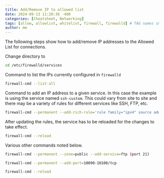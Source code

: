 ```yaml
---
title: Add/Remove IP to allowed list
date: 2024-09-13 11:20:36 -400
categories: [Cheatsheet, Networking]
tags: [allow, allowlist, whitelist, firewall, firewalld] # TAG names should always be lowercase
author: mm
---
```

The following steps show how to add/remove IP addresses to the Allowed List for connections.

Change directory to
```bash
cd /etc/firewalld/services
```

Command to list the IPs currently configured in `firewalld`
```bash
firewall-cmd --list-all
```

Command to add an IP address to a given service. In this case the example is using the service named `ssh-custom`. This could vary from site to site and there may be a variety of rules for different services like SSH, FTP, etc.
```bash
firewall-cmd --permanent --add-rich-rule='rule family="ipv4" source address="208.58.24.113/29" service name="ssh-custom" accept'
```

After updating the rules, the service has to be reloaded for the changes to take effect.
```bash
firewall-cmd --reload
```

Various other commands noted below.  
```bash
firewall-cmd --permanent --zone=public --add-service=ftp (port 21)
```
```bash
firewall-cmd --permanent --add-port=10090-10100/tcp
```
```bash
firewall-cmd --reload
```